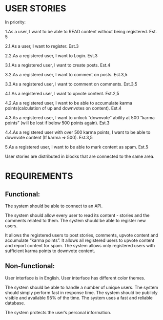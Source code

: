 # USER STORIES 
In priority:

1.As a user, I want to be able to READ content without being registered.		Est. 5

2.1.As a user, I want to register.	Est.3

2.2.As a registered user, I want to Login.		Est.3

3.1.As a registered user, I want to create posts.	Est.4

3.2.As a registered user, I want to comment on posts.	Est.3,5

3.3.As a registered user, I want to comment on comments.	Est.3,5

4.1.As a registered user, I want to upvote content.	Est.2,5

4.2.As a registered user, I want to be able to accumulate karma points(calculation of up and downvotes on content).	 Est.4

4.3.As a registered user, I want to unlock “downvote” ability at 500 “karma points” (will be lost if below 500 points again). 	 Est.3

4.4.As a registered user with over 500 karma points, I want to be able to downvote content (If karma => 500). 		 Est.3,5

5.As a registered user, I want to be able to mark content as spam. Est.5

User stories are distributed in blocks that are connected to the same area.

# REQUIREMENTS

## Functional:

The system should be able to connect to an API.

The system should allow every user to read its content - stories and the comments related to them.
The system should be able to register new users.

It allows the registered users to post stories, comments, upvote content and accumulate “karma points”.
It allows all registered users to upvote content and report content for spam.
The system allows only registered users with sufficient karma points to downvote content.



## Non-functional:

User interface is in English.
User interface has different color themes.

The system should be able to handle a number of  unique users. 
The system should simply perform fast in response time.
The system should be publicly visible and available 95% of the time.
The system uses a fast and reliable database.

The system protects the user’s personal information.



